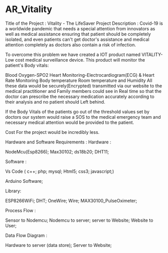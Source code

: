# AR_Vitality
Title of the Project : Vitality - The LifeSaver Project Description : Covid-19 is a worldwide pandemic that needs a special attention from innovators as well as medical assistance ensuring that patient should be completely isolated, and even patients can't get doctor's assistance and medical attention completely as doctors also contain a risk of infection.

To overcome this problem we have created a IOT product named VITALITY- Low cost medical surveillance device. This product will monitor the patient's Body vitals:

Blood Oxygen-SPO2
Heart Monitoring-Electrocardiogram(ECG) & Heart Rate Monitoring
Body temperature
Room temperature and Humidity
All these data would be securely(Encrypted) transmitted via our website to the medical practitioner and Family members could see in Real time so that the doctor can prescribe the necessary medication accurately according to their analysis and no patient should Left behind.

If the Body Vitals of the patients go out of the threshold values set by doctors our system would raise a SOS to the medical emergency team and necessary medical attention would be provided to the patient.

Cost For the project would be incredibly less.

Hardware and Software Requirements : Hardware :

NodeMcu(Esp8266); Max30102; ds18b20; DHT11;

Software :

Vs Code ( c++; php; mysql; Html5; css3; javascript;)

Arduino Software;

Library:

ESP8266WiFi; DHT; OneWire; Wire; MAX30100_PulseOximeter;

Process Flow :

Sensor to Nodemcu; Nodemcu to server; server to Website; Website to User;

Data Flow Diagram :

Hardware to server (data store); Server to Website;
